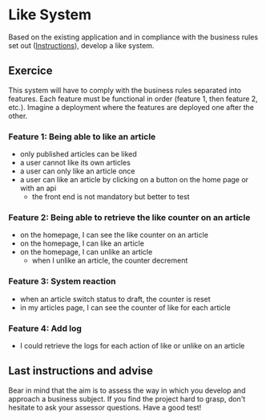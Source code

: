 # Like System

Based on the existing application and in compliance with the business rules set out ([Instructions](../README.md)), develop a like system.

## Exercice

This system will have to comply with the business rules separated into features.
Each feature must be functional in order (feature 1, then feature 2, etc.). Imagine a deployment where the features are deployed one after the other.

### Feature 1: Being able to like an article

- only published articles can be liked
- a user cannot like its own articles
- a user can only like an article once
- a user can like an article by clicking on a button on the home page or with an api
    - the front end is not mandatory but better to test

### Feature 2: Being able to retrieve the like counter on an article

- on the homepage, I can see the like counter on an article
- on the homepage, I can like an article
- on the homepage, I can unlike an article
  - when I unlike an article, the counter decrement

### Feature 3: System reaction

- when an article switch status to draft, the counter is reset
- in my articles page, I can see the counter of like for each article

### Feature 4: Add log

- I could retrieve the logs for each action of like or unlike on an article

## Last instructions and advise

Bear in mind that the aim is to assess the way in which you develop and approach a business subject.
If you find the project hard to grasp, don't hesitate to ask your assessor questions.
Have a good test!